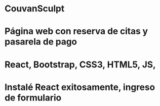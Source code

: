 # CouvanSculpt
# Página web con reserva de citas y pasarela de pago
# React, Bootstrap, CSS3, HTML5, JS, 
# Instalé React exitosamente, ingreso de formulario
